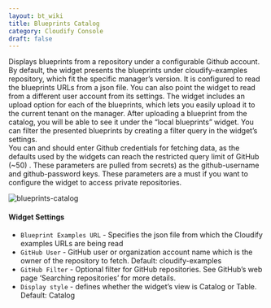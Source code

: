 ```yaml
---
layout: bt_wiki
title: Blueprints Catalog
category: Cloudify Console
draft: false
---
```


Displays blueprints from a repository under a configurable Github account.
By default, the widget presents the blueprints under cloudify-examples repository, which fit the specific manager’s version. It is configured to read the blueprints URLs from a json file. You can also point the widget to read from a different user account from its settings. The widget includes an upload option for each of the blueprints, which lets you easily upload it to the current tenant on the manager. After uploading a blueprint from the catalog, you will be able to see it under the “local blueprints” widget. 
You can filter the presented blueprints by creating a filter query in the widget’s settings.  
You can and should enter Github credentials for fetching data, as the defaults used by the widgets can reach the restricted query limit of GitHub (~50) . These parameters are pulled from secrets) as the github-username and github-password keys. These parameters are a must if you want to configure the widget to access private repositories.

![blueprints-catalog]( /images/ui/widgets/blueprints-catalog.png )

#### Widget Settings
* `Blueprint Examples URL` - Specifies the json file from which the Cloudify examples URLs are being read
* `GitHub User` - GitHub user or organization account name which is the owner of the repository to fetch. Default: cloudify-examples
* `GitHub Filter` - Optional filter for GitHub repositories. See GitHub’s web page ‘Searching repositories’ for more details. 
* `Display style` - defines whether the widget’s view is Catalog or Table. Default: Catalog